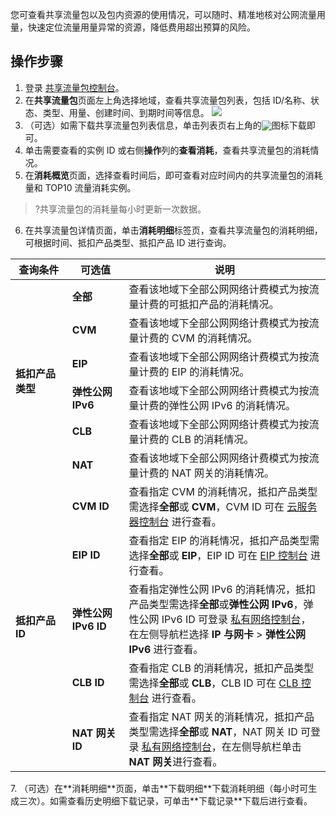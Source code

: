 您可查看共享流量包以及包内资源的使用情况，可以随时、精准地核对公网流量用量，快速定位流量用量异常的资源，降低费用超出预算的风险。

## 操作步骤

1. 登录 [共享流量包控制台](https://console.cloud.tencent.com/vpc/trafficpackage)。
2. 在**共享流量包**页面左上角选择地域，查看共享流量包列表，包括 ID/名称、状态、类型、用量、创建时间、到期时间等信息。
![](https://main.qcloudimg.com/raw/6f1b32c66cb540dab62354fcc4135114.png)
3. （可选）如需下载共享流量包列表信息，单击列表页右上角的<img src="https://main.qcloudimg.com/raw/23260cf896c50973bc26e006a5b921ec.png" style="margin:-3px 0;" />图标下载即可。
4. 单击需要查看的实例 ID 或右侧**操作**列的**查看消耗**，查看共享流量包的消耗情况。
5. 在**消耗概览**页面，选择查看时间后，即可查看对应时间内的共享流量包的消耗量和 TOP10 流量消耗实例。
>?共享流量包的消耗量每小时更新一次数据。
>
6. 在共享流量包详情页面，单击**消耗明细**标签页，查看共享流量包的消耗明细，可根据时间、抵扣产品类型、抵扣产品 ID 进行查询。
<table>
<thead>
<tr><th width="18%">查询条件</th><th width="18%">可选值</th><th>说明</th></tr>
</thead>
<tbody>
<tr><td rowspan="6"><strong>抵扣产品类型</strong></td><td><strong>全部</strong></td><td>查看该地域下全部公网网络计费模式为按流量计费的可抵扣产品的消耗情况。</td></tr>
<tr><td><strong>CVM</strong></td><td>查看该地域下全部公网网络计费模式为按流量计费的 CVM 的消耗情况。</td></tr>
<tr><td><strong>EIP</strong></td><td>查看该地域下全部公网网络计费模式为按流量计费的 EIP 的消耗情况。</td></tr>
<tr><td><strong>弹性公网 IPv6</strong></td><td>查看该地域下全部公网网络计费模式为按流量计费的弹性公网 IPv6 的消耗情况。</td></tr>
<tr><td><strong>CLB</strong></td><td>查看该地域下全部公网网络计费模式为按流量计费的 CLB 的消耗情况。</td></tr>
<tr><td><strong>NAT</strong></td><td>查看该地域下全部公网网络计费模式为按流量计费的 NAT 网关的消耗情况。</td></tr>
<tr><td rowspan="5"><strong>抵扣产品 ID</strong></td><td><strong>CVM ID</strong></td><td>查看指定 CVM 的消耗情况，抵扣产品类型需选择<b>全部</b>或<b> CVM</b>，CVM ID 可在 <a href="https://console.cloud.tencent.com/cvm/instance/index?rid=1">云服务器控制台</a> 进行查看。</td></tr>
<tr><td><strong>EIP ID</strong></td><td>查看指定 EIP 的消耗情况，抵扣产品类型需选择<b>全部</b>或<b> EIP</b>，EIP ID 可在 <a href="https://console.cloud.tencent.com/cvm/eip?rid=1">EIP 控制台</a> 进行查看。</td></tr>
<tr><td><strong>弹性公网 IPv6 ID</strong></td><td>查看指定弹性公网 IPv6 的消耗情况，抵扣产品类型需选择<b>全部</b>或<b>弹性公网 IPv6</b>，弹性公网 IPv6 ID 可登录 <a href="https://console.cloud.tencent.com/vpc/vpc?rid=1">私有网络控制台</a>，在左侧导航栏选择<b> IP 与网卡</b> > <b>弹性公网 IPv6 </b>进行查看。</td></tr>
<tr><td><strong>CLB ID</strong></td><td>查看指定 CLB 的消耗情况，抵扣产品类型需选择<b>全部</b>或<b> CLB</b>，CLB ID 可在 <a href="https://console.cloud.tencent.com/clb/instance?rid=1">CLB 控制台</a> 进行查看。</td></tr>
<tr><td><strong>NAT 网关 ID</strong></td><td>查看指定 NAT 网关的消耗情况，抵扣产品类型需选择<b>全部</b>或<b> NAT</b>，NAT 网关 ID 可登录 <a href="https://console.cloud.tencent.com/vpc/vpc?rid=1">私有网络控制台</a>，在左侧导航栏单击<b> NAT 网关</b>进行查看。</td></tr>
</tbody></table>
7. （可选）在**消耗明细**页面，单击**下载明细**下载消耗明细（每小时可生成三次）。如需查看历史明细下载记录，可单击**下载记录**下载后进行查看。
